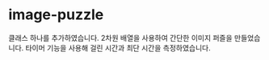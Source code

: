 # image-puzzle
클래스 하나를 추가하였습니다.
2차원 배열을 사용하여 간단한 이미지 퍼즐을 만들었습니다.
타이머 기능을 사용해 걸린 시간과 최단 시간을 측정하였습니다.
